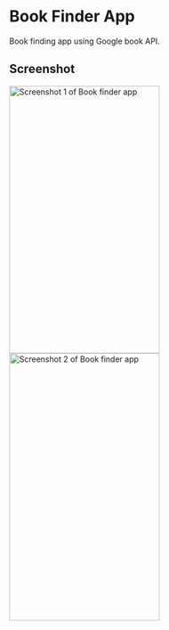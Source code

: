 # Book Finder App
Book finding app using Google book API.

## Screenshot
<img src="https://discourse-cdn-sjc3.com/udacity/uploads/default/original/4X/f/5/6/f564a5d5dcbb93182db18e12901b02f5e509bce2.jpg" height="480" width="270" alt="Screenshot 1 of Book finder app"> <img src="https://discourse-cdn-sjc3.com/udacity/uploads/default/original/4X/3/a/d/3ade7b7f90ba5737cf7591fb906a059dde8e8124.jpg" height="480" width="270" alt="Screenshot 2 of Book finder app">
